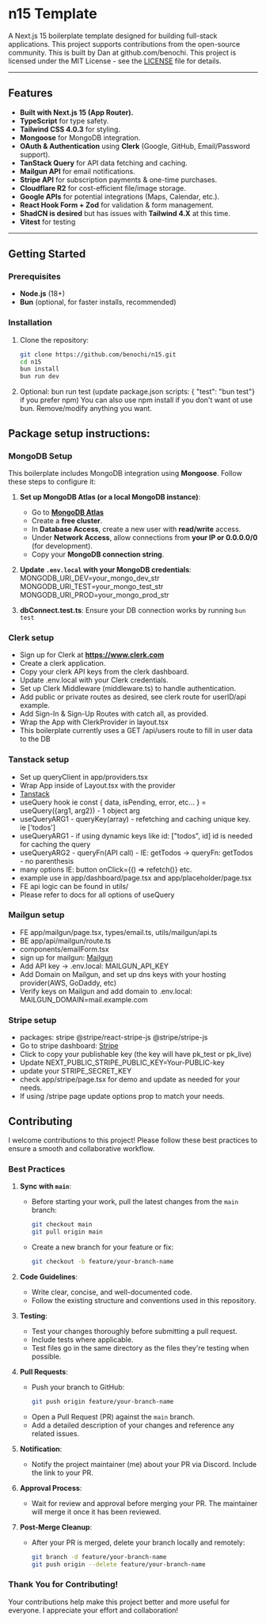 # n15 Template

A Next.js 15 boilerplate template designed for building full-stack applications. This project supports contributions from the open-source community. This is built by Dan at github.com/benochi. This project is licensed under the MIT License - see the [LICENSE](./LICENSE) file for details. 

---

## Features

- **Built with Next.js 15 (App Router).**
- **TypeScript** for type safety.
- **Tailwind CSS 4.0.3** for styling.
- **Mongoose** for MongoDB integration.
- **OAuth & Authentication** using **Clerk** (Google, GitHub, Email/Password support).
- **TanStack Query** for API data fetching and caching.
- **Mailgun API** for email notifications.
- **Stripe API** for subscription payments & one-time purchases.
- **Cloudflare R2** for cost-efficient file/image storage.
- **Google APIs** for potential integrations (Maps, Calendar, etc.).
- **React Hook Form + Zod** for validation & form management.
- **ShadCN is desired** but has issues with **Tailwind 4.X** at this time.
- **Vitest** for testing

---

## Getting Started

### Prerequisites

- **Node.js** (18+)
- **Bun** (optional, for faster installs, recommended)


### Installation

1. Clone the repository:
   ```bash
   git clone https://github.com/benochi/n15.git
   cd n15
   bun install
   bun run dev
   ```
2. Optional:
   bun run test (update package.json scripts: { "test": "bun test"} if you prefer npm)
   You can also use npm install if you don't want ot use bun. 
   Remove/modify anything you want.
   

## Package setup instructions:
### **MongoDB Setup**

This boilerplate includes MongoDB integration using **Mongoose**. Follow these steps to configure it:

1. **Set up MongoDB Atlas (or a local MongoDB instance)**:
   - Go to **[MongoDB Atlas](https://www.mongodb.com/atlas/database)**
   - Create a **free cluster**.
   - In **Database Access**, create a new user with **read/write** access.
   - Under **Network Access**, allow connections from **your IP or 0.0.0.0/0** (for development).
   - Copy your **MongoDB connection string**.

2. **Update `.env.local` with your MongoDB credentials**:
   MONGODB_URI_DEV=your_mongo_dev_str
   MONGODB_URI_TEST=your_mongo_test_str
   MONGODB_URI_PROD=your_mongo_prod_str

3. **dbConnect.test.ts**:
   Ensure your DB connection works by running ```bun test```
   
### **Clerk setup**

   - Sign up for Clerk at **https://www.clerk.com**
   - Create a clerk application.
   - Copy your clerk API keys from the clerk dashboard.
   - Update .env.local with your Clerk credentials.
   - Set up Clerk Middleware (middleware.ts) to handle authentication.
   - Add public or private routes as desired, see clerk route for userID/api example.
   - Add Sign-In & Sign-Up Routes with catch all, as provided.
   - Wrap the App with ClerkProvider in layout.tsx
   - This boilerplate currently uses a GET /api/users route to fill in user data to the DB

### **Tanstack setup**
   - Set up queryClient in app/providers.tsx
   - Wrap App inside of Layout.tsx with the provider 
   - [Tanstack](https://tanstack.com/query/latest/docs/framework/react/reference/useQuery)
   - useQuery hook ie const { data, isPending, error, etc... } = useQuery({arg1, arg2}) - 1 object arg
   - useQueryARG1 - queryKey(array) - refetching and caching unique key. ie ['todos'] 
   - useQueryARG1 - if using dynamic keys like id: ["todos", id] id is needed for caching the query
   - useQueryARG2 - queryFn(API call) - IE: getTodos -> queryFn: getTodos - no parenthesis
   - many options IE: button onClick={() => refetch()} etc. 
   - example use in app/dashboard/page.tsx and app/placeholder/page.tsx
   - FE api logic can be found in utils/
   - Please refer to docs for all options of useQuery

### **Mailgun setup**
 - FE app/mailgun/page.tsx, types/email.ts, utils/mailgun/api.ts
 - BE app/api/mailgun/route.ts
 - components/emailForm.tsx
 - sign up for mailgun: [Mailgun](https://www.mailgun.com/)
 - Add API key -> .env.local: MAILGUN_API_KEY
 - Add Domain on Mailgun, and set up dns keys with your hosting provider(AWS, GoDaddy, etc)
 - Verify keys on Mailgun and add domain to .env.local: MAILGUN_DOMAIN=mail.example.com
 
### **Stripe setup**
- packages: stripe @stripe/react-stripe-js @stripe/stripe-js
- Go to stripe dashboard: [Stripe](https://www.stripe.com/)
- Click to copy your publishable key (the key will have pk_test or pk_live)
- Update NEXT_PUBLIC_STRIPE_PUBLIC_KEY=Your-PUBLIC-key
- update your STRIPE_SECRET_KEY
- check app/stripe/page.tsx for demo and update as needed for your needs.
- If using /stripe page update options prop to match your needs. 

## Contributing

I welcome contributions to this project! Please follow these best practices to ensure a smooth and collaborative workflow.

### Best Practices

1. **Sync with `main`**:

   - Before starting your work, pull the latest changes from the `main` branch:
     ```bash
     git checkout main
     git pull origin main
     ```
   - Create a new branch for your feature or fix:
     ```bash
     git checkout -b feature/your-branch-name
     ```

2. **Code Guidelines**:

   - Write clear, concise, and well-documented code.
   - Follow the existing structure and conventions used in this repository.

3. **Testing**:

   - Test your changes thoroughly before submitting a pull request.
   - Include tests where applicable.
   - Test files go in the same directory as the files they're testing when possible.

4. **Pull Requests**:

   - Push your branch to GitHub:
     ```bash
     git push origin feature/your-branch-name
     ```
   - Open a Pull Request (PR) against the `main` branch.
   - Add a detailed description of your changes and reference any related issues.

5. **Notification**:

   - Notify the project maintainer (me) about your PR via Discord. Include the link to your PR.

6. **Approval Process**:

   - Wait for review and approval before merging your PR. The maintainer will merge it once it has been reviewed.

7. **Post-Merge Cleanup**:
   - After your PR is merged, delete your branch locally and remotely:
     ```bash
     git branch -d feature/your-branch-name
     git push origin --delete feature/your-branch-name
     ```

### Thank You for Contributing!

Your contributions help make this project better and more useful for everyone. I appreciate your effort and collaboration!

